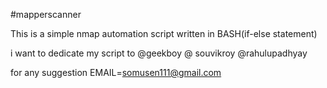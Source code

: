 #mapperscanner

This is a simple nmap automation script written in BASH(if-else statement)

i want to dedicate my script to @geekboy @ souvikroy @rahulupadhyay

for any suggestion EMAIL=somusen111@gmail.com
